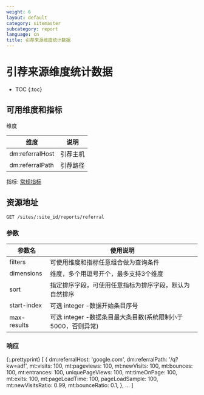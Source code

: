 ```yaml
---
weight: 6
layout: default
category: sitemaster
subcategory: report
language: cn
title: 引荐来源维度统计数据
---
```


# 引荐来源维度统计数据

* TOC
{:toc}


## 可用维度和指标

维度

| 维度            | 说明     |
|-----------------|----------|
| dm:referralHost | 引荐主机 |
| dm:referralPath | 引荐路径 |

指标: [常规指标](/doc/sitemaster/v1/cn/site_report.html#常规指标)


## 资源地址

    GET /sites/:site_id/reports/referral

### 参数

| 参数名      | 使用说明                                                     |
|-------------|--------------------------------------------------------------|
| filters     | 可使用维度和指标任意组合做为查询条件                         |
| dimensions  | 维度，多个用逗号开个，最多支持3个维度                        |
| sort        | 指定排序字段，可使用任意指标为排序字段，默认为自然排序       |
| start-index | 可选 integer -数据开始条目序号                               |
| max-results | 可选 integer -数据条目最大条目数(系统限制小于5000，否则异常) |


### 响应

{:.prettyprint}
    [
        {
            dm:referralHost: 'google.com',
            dm:referralPath: '/q?kw=adf',
            mt:visits: 100,
            mt:pageviews: 100,
            mt:newVisits: 100,
            mt:bounces: 100,
            mt:entrances: 100,
            uniquePageViews: 100,
            mt:timeOnPage: 100,
            mt:exits: 100,
            mt:pageLoadTime: 100,
            pageLoadSample: 100,
            mt:newVisitsRatio: 0.99,
            mt:bounceRatio: 0.1,
        },
        ...
    ]
